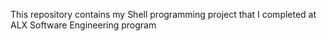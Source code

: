 This repository contains my Shell programming project that I completed at ALX Software Engineering program
